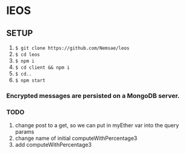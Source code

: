 # lEOS

## SETUP
1. `$ git clone https://github.com/Nemsae/leos`
2. `$ cd leos`
3. `$ npm i`
4. `$ cd client && npm i`
5. `$ cd..`
6. `$ npm start`

### Encrypted messages are persisted on a MongoDB server.

### TODO
1. change post to a get, so we can put in myEther var into the query params
1. change name of initial computeWithPercentage3
1. add computeWithPercentage3

